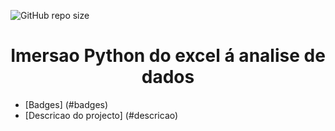 ![GitHub repo size](https://img.shields.io/github/repo-size/RafaelKitoco/Imersao-Python-do-excel-analise-de-dado?style=flat)
<h1 align="center"> Imersao Python do excel á analise de dados</h1>

* [Badges] (#badges)
* [Descricao do projecto] (#descricao)